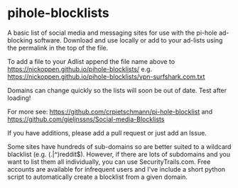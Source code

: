 # pihole-blocklists

A basic list of social media and messaging sites for use with the pi-hole ad-blocking software. Download and use locally or add to your ad-lists using the permalink in the top of the file.

To add a file to your Adlist append the file name above to https://nickoppen.github.io/pihole-blocklists/ e.g. https://nickoppen.github.io/pihole-blocklists/vpn-surfshark.com.txt

Domains can change quickly so the lists will soon be out of date. Test after loading!

For more see: https://github.com/crpietschmann/pi-hole-blocklist and https://github.com/gieljnssns/Social-media-Blocklists

If you have additions, please add a pull request or just add an Issue.

Some sites have hundreds of sub-domains so are better suited to a wildcard blacklist (e.g. (\.|^)reddit$). However, if there are lots of subdomains and you want to list them all individually, you can use SecurityTrails.com. Free accounts are available for infrequent users and I've include a short python script to automatically create a blocklist from a given domain.
